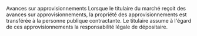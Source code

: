 Avances sur approvisionnements
Lorsque le titulaire du marché reçoit des avances sur
approvisionnements, la propriété des approvisionnements est transférée à
la personne publique contractante. Le titulaire assume à l'égard de ces
approvisionnements la responsabilité légale de dépositaire.